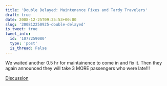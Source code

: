 ```yaml
---
title: 'Double Delayed: Maintenance Fixes and Tardy Travelers'
draft: true
date: 2008-12-25T09:25:53+00:00
slug: '200812250925-double-delayed'
is_tweet: true
tweet_info:
  id: '1077259080'
  type: 'post'
  is_thread: False
---
```




We waited another 0.5 hr for maintainence to come in and fix it. Then they again announced they will take 3 MORE passengers who were late!!!

[Discussion](https://x.com/sytelus/status/1077259080)
